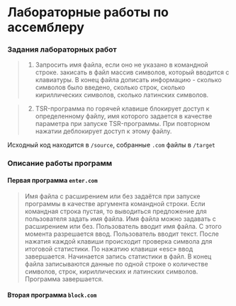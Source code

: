 # Лабораторные работы по ассемблеру

### Задания лабораторных работ

>1. Запросить имя файла, если оно не указано в командной строке. закисать в файл массив символов, который вводится с клавиатуры. В конец файла дописать информацию - сколько символов было введено, сколько строк, сколько кириллических символов, сколько латинских символов. 

>2. TSR-программа по горячей клавише блокирует доступ к определенному файлу, имя которого задается в качестве параметра при запуске TSR-программы. При повторном нажатии деблокирует доступ к этому файлу. 

Исходный код находится в ```/source```, собранные ```.com``` файлы в ```/target```

### Описание работы программ

#### Первая программа ```enter.com```

>Имя файла с расширением или без задаётся при запуске программы в качестве аргумента командной строки. Если командная строка пустая, то выводиться предложение для пользователя задать имя файла. Имя файла можно задавать с расширением или без. Пользователь вводит имя файла. С этого момента разрешается ввод. Пользователь вводит текст. После нажатия каждой клавиши происходит проверка символа для итоговой статистики. По нажатию клавиши «esc» ввод завершается. Начинается запись статистики в файл. В конец файла записываются данные по одной строке о количестве символов, строк, кириллических и латинских символов. Программа завершается. 

#### Вторая программа ```block.com```

